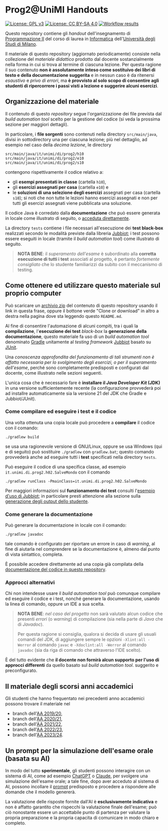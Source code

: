 # Prog2@UniMI Handouts

[![License: GPL v3](https://img.shields.io/badge/License-GPL%20v3-blue.svg)](http://www.gnu.org/licenses/gpl-3.0)
[![License: CC BY-SA 4.0](https://img.shields.io/badge/License-CC%20BY--SA%204.0-blue.svg)](http://creativecommons.org/licenses/by-sa/4.0/)
[![Workflow results](https://github.com/prog2-unimi/handouts/actions/workflows/gradle.yml/badge.svg)](https://github.com/prog2-unimi/handouts/actions/workflows/gradle.yml)

Questo repository contiene gli *handout* dell'insegnamento di [Programmazione
II](https://prog2.di.unimi.it/) del corso di laurea in
[Informatica](https://informatica.cdl.unimi.it/it) dell'[Università degli Studi
di Milano](http://www.unimi.it/).

Il materiale di questo repository (aggiornato periodicamente) consiste nella
collezione del *materiale didattico* prodotto dal docente sostanzialmente nella
forma in cui si trova al termine di ciascuna lezione. Per questa ragione il suo
contenuto **non è assolutamente inteso come sostituivo dei libri di testo e
della documentazione suggerita** e in nessun caso è da ritenersi *esaustivo* e
*privo di errori*, ma **è provvisto al solo scopo di consentire agli studenti di
ripercorrere i passi visti a lezione e suggerire alcuni esercizi**.

## Organizzazione del materiale

Il contenuto di questo *repository* segue l'organizzazione dei file prevista dal
*build automation tool* scelto per la gestione del codice (si veda la prossima
sezione per maggiori dettagli).

In particolare, i **file sorgenti** sono contenuti nella directory
`src/main/java`, divisi in sottodirectory una per ciascuna lezione; più nel
dettaglio, ad esempio nel caso della *decima lezione*, le directory

```
src/main/java/it/unimi/di/prog2/h10
src/main/java/it/unimi/di/prog2/e10
src/main/java/it/unimi/di/prog2/s10
```

contengono rispettivamente il codice relativo a:

* gli **esempi presentati in classe** (cartella `h10`),
* gli **esercizi assegnati per casa** (cartella `e10`) e
* le **soluzioni di una selezione degli esercizi** assegnati per casa (cartella
  `s10`); si noti che non tutte le lezioni hanno esercizi assegnati e non per
  tutti gli esercizi assegnati viene pubblicata una soluzione.

Il codice Java è corredato dalla **documentazione** che può essere generata in
locale come illustrato di seguito, o [acceduta
direttamente](https://prog2-unimi.github.io/handouts/).

La directory `tests` contiene i file necessari all'esecuzione dei **test
black-box** realizzati secondo le modalità previste dalla libreria
[Jubbiot](https://github.com/prog2-unimi/jubbiot); i test possono essere
eseguiti in locale (tramite il *build automation tool*) come illustrato di
seguito. 

> **NOTA BENE**: il *superamento dell'esame* è subordinato alla **corretta
> esecuzione di tutti i test** associati al progetto, è pertanto *fortemente
> consigliato* che lo studente familiarizzi da subito con il meccanismo di
> testing.

## Come ottenere ed utilizzare questo materiale sul proprio computer

Può scaricare un [archivio
zip](https://github.com/prog2-unimi/handouts/archive/master.zip) del contenuto
di questo repository usando il link in questa frase, oppure il bottone verde
"Clone or download" in altro a destra nella pagina dove sta leggendo questo
`README.md`.

Al fine di consentire l'automazione di alcuni compiti, tra i quali la
**compilazione**, l'**esecuzione dei test** *black-box*  la **generazione della
documentazione**, questo materiale fa uso di un *build automation tool*
denominato [Gradle](https://gradle.org/) unitamente al *testing framework*
[Jubbiot](https://github.com/prog2-unimi/jubbiot) basato su
[JUnit](https://junit.org/junit5/). 

Una *conoscenza approfondita del funzionamento di tali strumenti non è affatto
necessaria per lo svolgimento degli esercizi, o per il superamento dell'esame*,
perché sono completamente predisposti e configurati dal docente, come illustrato
nelle sezioni seguenti.

L'unica cosa che è necessario fare è **installare il *Java Developer Kit*
(JDK)** in una versione sufficientemente recente (la configurazione provvederà
poi ad installre automaticamente sia la versione 21 del JDK che Gradle e
Jubbiot/JUnit).

### Come compilare ed eseguire i test e il codice

Una volta ottenuta una copia locale può procedere a **compilare** il codice con
il comando:

    ./gradlew build

se usa una ragionevole versione di GNU/Linux, oppure se usa Windows (qui e di
seguito) può sostituire `./gradlew` con `gradlew.bat`; questo comando provvederà
anche ad eseguire tutti i **test** specificati nella directory `tests`.

Può eseguire il codice di una specifica classe, ad esempio
`it.unimi.di.prog2.h02.SalveMondo` con il comando

    ./gradlew runClass -PmainClass=it.unimi.di.prog2.h02.SalveMondo

Per maggiori informazioni sul **funzionamento dei test** consulti l'[esempio d'uso di
Jubbiot](https://github.com/prog2-unimi/jubbiot/blob/master/README.md#example);
in particolare presti attenzione alla sezione sulla [generazione degli output
dello studente](https://github.com/prog2-unimi/jubbiot/blob/master/README.md#generating-actual-outputs).

### Come generare la documentazione

Può generare la documentazione in locale con il comando:

    ./gradlew javadoc

tale comando è configurato per riportare un errore in caso di *warning*, al fine
di aiutarla nel comprendere se la documentazione è, almeno dal punto di vista
sintattico, completa.

È possibile accedere direttamente ad una copia già compilata della
[documentazione del codice in questo repository](https://prog2-unimi.github.io/handouts/).

### Approcci alternativi

Chi non intendesse usare il *build automation tool* può comunque compilare ed
eseguire il codice e i test, nonché generare la documentazione, usando la linea
di comando, oppure un IDE a sua scelta.  

> **NOTA BENE**: *nel caso del progetto* non sarà valutato alcun codice che
> presenti *errori* (o *warning*) di compilazione (sia nella parte di *Java* che
> di *Javadoc*).
>
> Per questa ragione si consiglia, qualora si decida di usare gli usuali comandi
> del JDK, di aggiungere sempre le opzioni `-Xlint:all -Werror` al comando
> `javac` e `-Xdoclint:all -Werror` al comando `javadoc` (sia da riga di comando
> che attraverso l'IDE scelto).

È del tutto evidente che **il docente non fornirà alcun supporto per l'uso di
approcci differenti** da quello basato sul *build automation tool*. suggerito e
preconfigurato.

## Il materiale degli scorsi anni accademici

Gli studenti che hanno frequentato nei precedenti anno accademici possono
trovare il materiale nel

* branch dell'[AA 2019/20](../../tree/aa1920),
* branch dell'[AA 2020/21](../../tree/aa2021),
* branch dell'[AA 2021/22](../../tree/aa2122),
* branch dell'[AA 2022/23](../../tree/aa2223),
* branch dell'[AA 2023/24](../../tree/aa2324).

## Un prompt per la simulazione dell'esame orale (basata su AI)

In modo del tutto **sperimentale**, gli studenti possono interagire con un
sistema di AI, come ad esempio [ChatGPT](https://chatgpt.com/) o
[Claude](https://claude.ai/), per svolgere una simulazione dell'esame orale; a
tale fine, dopo aver acceduto al sistema di AI, possono incollare il
[prompt](ai-prompt.md) predisposto e procedere a rispondere alle domande che il
modello genererà.

La valutazione delle risposte fornite dall'AI è **esclusivamente indicativa** e
non è affatto garantito che rispecchi la valutazione finale dell'esame; può ciò
nonostante essere un accettabile punto di partenza per valutare la propria
preparazione e la propria capacita di comunicare in modo chiaro e completo.